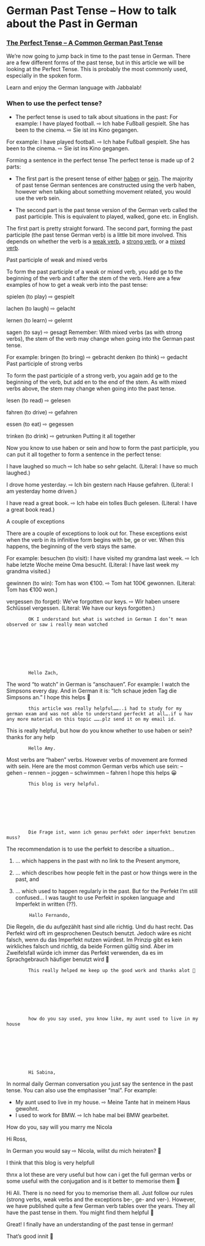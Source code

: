 # German Past Tense – How to talk about the Past in German

[](http://www.jabbalab.com/blog/wp-content/uploads/2010/07/perfect-tense.jpg)

### [The Perfect Tense – A Common German Past Tense](http://www.jabbalab.com/blog/wp-content/uploads/2010/07/perfect-tense.jpg)

We’re now going to jump back in time to the past tense in German. There are a few different forms of the past tense, but in this article we will be looking at the Perfect Tense. This is probably the most commonly used, especially in the spoken form.

Learn and enjoy the German language with Jabbalab!

### When to use the perfect tense?

- The perfect tense is used to talk about situations in the past:
For example:
I have played football. ⇨ Ich habe Fußball gespielt.
She has been to the cinema. ⇨ Sie ist ins Kino gegangen.

For example:
I have played football. ⇨ Ich habe Fußball gespielt.
She has been to the cinema. ⇨ Sie ist ins Kino gegangen.

Forming a sentence in the perfect tense
The perfect tense is made up of 2 parts:

- The first part is the present tense of either [haben](../1567/the-german-verb-haben-to-have.html) or [sein](../1480/the-german-verb-sein-to-be.html). The majority of past tense German sentences are constructed using the verb haben, however when talking about something movement related, you would use the verb sein.

- The second part is the past tense version of the German verb called the past participle. This is equivalent to played, walked, gone etc. in English.

The first part is pretty straight forward. The second part, forming the past participle (the past tense German verb) is a little bit more involved. This depends on whether the verb is a [weak verb](../880/how-german-verbs-work-in-the-present-tense-part-1.html), a [strong verb](../924/how-german-verbs-work-in-the-present-tense-part-2.html), or a [mixed verb](../12308/mixed-german-verbs.html).

Past participle of weak and mixed verbs

To form the past participle of a weak or mixed verb, you add ge to the beginning of the verb and t after the stem of the verb. Here are a few examples of how to get a weak verb into the past tense:

spielen (to play) ⇨ gespielt

lachen (to laugh) ⇨ gelacht

lernen (to learn) ⇨ gelernt

sagen (to say) ⇨ gesagt
Remember: With mixed verbs (as with strong verbs), the stem of the verb may change when going into the German past tense.

For example:
bringen (to bring) ⇨ gebracht
denken (to think) ⇨ gedacht
Past participle of strong verbs

To form the past participle of a strong verb, you again add ge to the beginning of the verb, but add en to the end of the stem. As with mixed verbs above, the stem may change when going into the past tense.

lesen (to read) ⇨ gelesen

fahren (to drive) ⇨ gefahren

essen (to eat) ⇨ gegessen

trinken (to drink) ⇨ getrunken
Putting it all together

Now you know to use haben or sein and how to form the past participle, you can put it all together to form a sentence in the perfect tense:

I have laughed so much ⇨ Ich habe so sehr gelacht. (Literal: I have so much laughed.)

I drove home yesterday. ⇨ Ich bin gestern nach Hause gefahren. (Literal: I am yesterday home driven.)

I have read a great book. ⇨ Ich habe ein tolles Buch gelesen. (Literal: I have a great book read.)

A couple of exceptions

There are a couple of exceptions to look out for. These exceptions exist when the verb in its infinitive form begins with be, ge or ver. When this happens, the beginning of the verb stays the same.

For example:
besuchen (to visit): I have visited my grandma last week. ⇨ Ich habe letzte Woche meine Oma besucht. (Literal: I have last week my grandma visited.)

gewinnen (to win): Tom has won €100. ⇨ Tom hat 100€ gewonnen. (Literal: Tom has €100 won.)

vergessen (to forget): We’ve forgotten our keys. ⇨ Wir haben unsere Schlüssel vergessen. (Literal: We have our keys forgotten.)

                    


        
        
            OK I understand but what is watched in German I don’t mean observed or saw i really mean watched

        

    


        
        
            Hello Zach,
The word “to watch” in German is “anschauen”. For example: I watch the Simpsons every day. And in German it is: “Ich schaue jeden Tag die Simpsons an.” I hope this helps 🙂

        

    


        
        
            this article was really helpful……..i had to study for my german exam and was not able to understand perfeckt at all….if u hav any more material on this topic …….plz send it on my email id.

        

    


This is really helpful, but how do you know whether to use haben or sein?
thanks for any help



        
        
            Hello Amy. 
Most verbs are “haben” verbs. However verbs of movement are formed with sein. Here are the most common German verbs which use sein:
– gehen
– rennen
– joggen
– schwimmen
– fahren
I hope this helps 😀

        

    


        
        
            This blog is very helpful.

        

    


        
        
            Die Frage ist, wann ich genau perfekt oder imperfekt benutzen muss?
The recommendation is to use the perfekt to describe a situation…
1) … which happens in the past with no link to the Present anymore,
2) … which describes how people felt in the past or how things were in the past, and
3) … which used to happen regularly in the past.
But for the Perfekt I’m still confused… I was taught to use Perfekt in spoken language and Imperfekt in written (??).

        

    


        
        
            Hallo Fernando,
Die Regeln, die du aufgezählt hast sind alle richtig. 
Und du hast recht. Das Perfekt wird oft im gesprochenen Deutsch benutzt. Jedoch wäre es nicht falsch, wenn du das Imperfekt nutzen würdest. Im Prinzip gibt es kein wirkliches falsch und richtig, da beide Formen gültig sind. 
Aber im Zweifelsfall würde ich immer das Perfekt verwenden, da es im Sprachgebrauch häufiger benutzt wird 🙂

        

    


        
        
            This really helped me keep up the good work and thanks alot 🙂

        

    


        
        
            how do you say used, you know like, my aunt used to live in my house

        

    


        
        
            Hi Sabina,
In normal daily German conversation you just say the sentence in the past tense. You can also use the emphasiser “mal”. For example: 

- My aunt used to live in my house. ⇨ Meine Tante hat in meinem Haus gewohnt.
- I used to work for BMW. ⇨ Ich habe mal bei BMW gearbeitet.

How do you, say will you marry me Nicola

Hi Ross,

In German you would say ⇨ Nicola, willst du mich heiraten? 🙂

I think that this blog is very helpfull

thnx a lot these are very useful but how can i get the full german verbs or some useful with the conjugation and is it better to memorise them 🙂

Hi Ali. There is no need for you to memorise them all. Just follow our rules (strong verbs, weak verbs and the exceptions be-, ge- and ver-).
However, we have published quite a few German verb tables over the years. They all have the past tense in them. You might find them helpful 🙂

Great! I finally have an understanding of the past tense in german!

That’s good innit 🙂
